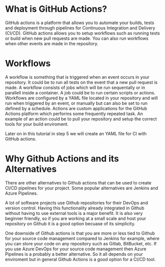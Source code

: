 # What is GitHub Actions?
GitHub actions is a platform that allows you to automate your builds, tests and deployment through pipelines for Continuous Integration and Delivery (CI/CD). GitHub actions allows you to setup workflows such as running tests or build when new pull requests are made. You can also run workflows when other events are made in the repository.

# Workflows
A workflow is something that is triggered when an event occurs in your repository. It could be to run all tests on the event that a new pull request is made. A workflow consists of jobs which will be run sequentally or in parallell inside a container. A job could be to run certain scripts or actions. Workflows are configured by a YAML file located in your repository and will run when triggered by an event, or manually but can also be set to run defined by a schedule. Actions are custom applications for the GitHub Actions platform which performs some frequently repeated task. An example of an action could be to pull your repository and setup the correct tools for your build enviroment.

Later on in this tutorial in step 5 we will create an YAML file for CI with GitHub actions.

# Why Github Actions and its Alternatives
There are other alternatives to Github actions that can be used to create CI/CD pipelines for your project. Some popular alternatives are Jenkins and Azure Pipelines.

A lot of software projects use Github repositories for their DevOps and version control. Having this functionality already integrated in Github without having to use external tools is a major benefit. It is also very beginner friendly, so if you are working at a small scale and host your repository on Github it is a good option becuase of its simplicity.

One downside of Github actions is that you are more or less tied to Github for your source code management compared to Jenkins for example, where you can store your code on any repository such as Gitlab, BitBucket, etc. If you use Azure DevOps for your source code management then Azure Pipelines is a probably a better alternative. So it all depends on your enviroment but in general Github Actions is a good option for a CI/CD tool.
